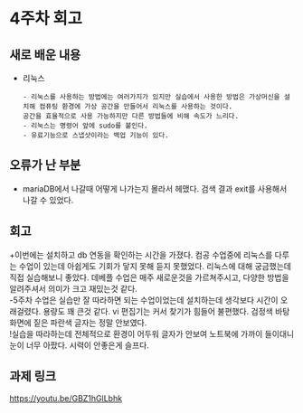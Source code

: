 # 4주차 회고
## 새로 배운 내용
- 리눅스

      - 리눅스를 사용하는 방법에는 여러가지가 있지만 실습에서 사용한 방법은 가상머신을 설치해 컴퓨팅 환경에 가상 공간을 만들어서 리눅스를 사용하는 것이다. 
      공간을 효율적으로 사용 가능하지만 다른 방법들에 비해 속도가 느리다.
      - 리눅스는 명령어 앞에 sudo를 붙인다.
      - 유료기능으로 스냅샷이라는 백업 기능이 있다.


## 오류가 난 부분
- mariaDB에서 나갈때 어떻게 나가는지 몰라서 헤맸다. 검색 결과 exit를 사용해서 나갈 수 있었다.

## 회고
+이번에는 설치하고 db 연동을 확인하는 시간을 가졌다. 컴공 수업중에 리눅스를 다루는 수업이 있는데 아쉽게도 기회가 닿지 못해 듣지 못했었다. 리눅스에 대해 궁금했는데 직접 실습해보니 좋았다. 데베플 수업은 매주 새로운것을 가르쳐주시고, 다양한 방법을 알려주셔서 의미가 크고 재밌는것 같다.
<br>-5주차 수업은 실습만 잘 따라하면 되는 수업이었는데 설치하는데 생각보다 시간이 오래걸렸다. 용량도 꽤 큰것 같다. vi 편집기는 커서 찾기가 힘들어 불편했다. 검정색 바탕화면에 짙은 파란색 글자는 정말 안보였다.
<br>!실습을 따라하는데 전체적으로 환경이 어두워 글자가 안보여 노트북에 가까이 들이대니 눈이 너무 아팠다. 시력이 안좋은게 슬프다.

## 과제 링크
<https://youtu.be/GBZ1hGlLbhk>
     
      
      
